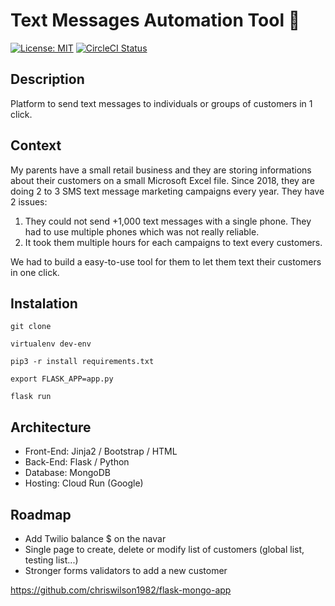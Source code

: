 # Text Messages Automation Tool 📱


[![License: MIT](https://img.shields.io/badge/License-MIT-yellow.svg)](https://opensource.org/licenses/MIT)
[![CircleCI Status](https://circleci.com/gh/Pierre-Alexandre35/messaging-service-mousset.svg?style=shield&circle-token=:circle-token)](https://circleci.com/gh/Pierre-Alexandre35/messaging-service-mousset)


## Description
Platform to send text messages to individuals or groups of customers in 1 click.


## Context
My parents have a small retail business and they are storing informations about their customers on a small Microsoft Excel file. Since 2018, they are doing 2 to 3 SMS text message marketing campaigns every year. They have 2 issues:
1) They could not send +1,000 text messages with a single phone. They had to use multiple phones which was not really reliable. 
2) It took them multiple hours for each campaigns to text every customers. 

We had to build a easy-to-use tool for them to let them text their customers in one click. 

## Instalation 
```git clone```
<br>

```virtualenv dev-env```
<br>

```pip3 -r install requirements.txt```
<br>

```export FLASK_APP=app.py```
<br>

```flask run```


## Architecture
- Front-End: Jinja2 / Bootstrap / HTML
- Back-End: Flask / Python 
- Database: MongoDB 
- Hosting: Cloud Run (Google)


## Roadmap
- Add Twilio balance $ on the navar  
- Single page to create, delete or modify list of customers (global list, testing list...)
- Stronger forms validators to add a new customer 


https://github.com/chriswilson1982/flask-mongo-app
